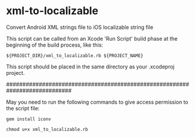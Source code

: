 # xml-to-localizable
Convert Android XML strings file to iOS localizable string file

This script can be called from an Xcode 'Run Script' build phase at the beginning of the build process, like this:

    ${PROJECT_DIR}/xml_to_localizable.rb ${PROJECT_NAME}

This script should be placed in the same directory as your .xcodeproj project.


############################################################################

May you need to run the following commands to give access permission to the script file:

```
gem install iconv
```

```
chmod u+x xml_to_localizable.rb 
```
